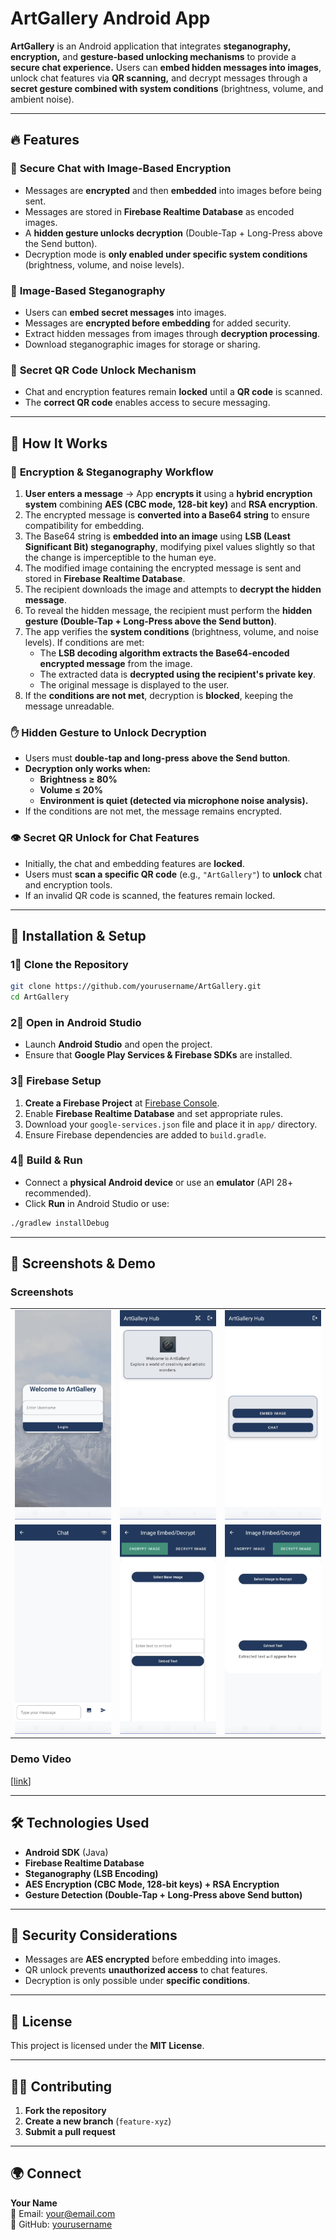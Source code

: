 # ArtGallery Android App  

**ArtGallery** is an Android application that integrates **steganography, encryption,** and **gesture-based unlocking mechanisms** to provide a **secure chat experience.** Users can **embed hidden messages into images**, unlock chat features via **QR scanning,** and decrypt messages through a **secret gesture combined with system conditions** (brightness, volume, and ambient noise).  

---

## 🔥 Features  

### 🔹 **Secure Chat with Image-Based Encryption**  
- Messages are **encrypted** and then **embedded** into images before being sent.  
- Messages are stored in **Firebase Realtime Database** as encoded images.  
- A **hidden gesture unlocks decryption** (Double-Tap + Long-Press above the Send button).  
- Decryption mode is **only enabled under specific system conditions** (brightness, volume, and noise levels).  

### 🔹 **Image-Based Steganography**  
- Users can **embed secret messages** into images.  
- Messages are **encrypted before embedding** for added security.  
- Extract hidden messages from images through **decryption processing**.  
- Download steganographic images for storage or sharing.  

### 🔹 **Secret QR Code Unlock Mechanism**  
- Chat and encryption features remain **locked** until a **QR code** is scanned.  
- The **correct QR code** enables access to secure messaging.  

---

## 🚀 How It Works  

### 🔐 **Encryption & Steganography Workflow**  

1. **User enters a message** → App **encrypts it** using a **hybrid encryption system** combining **AES (CBC mode, 128-bit key)** and **RSA encryption**.  
2. The encrypted message is **converted into a Base64 string** to ensure compatibility for embedding.  
3. The Base64 string is **embedded into an image** using **LSB (Least Significant Bit) steganography**, modifying pixel values slightly so that the change is imperceptible to the human eye.  
4. The modified image containing the encrypted message is sent and stored in **Firebase Realtime Database**.  
5. The recipient downloads the image and attempts to **decrypt the hidden message**.  
6. To reveal the hidden message, the recipient must perform the **hidden gesture (Double-Tap + Long-Press above the Send button)**.  
7. The app verifies the **system conditions** (brightness, volume, and noise levels). If conditions are met:  
   - The **LSB decoding algorithm extracts the Base64-encoded encrypted message** from the image.  
   - The extracted data is **decrypted using the recipient's private key**.  
   - The original message is displayed to the user.  
8. If the **conditions are not met**, decryption is **blocked**, keeping the message unreadable.  

### ✋ **Hidden Gesture to Unlock Decryption**  

- Users must **double-tap and long-press** **above the Send button**.  
- **Decryption only works when:**  
  - **Brightness ≥ 80%**  
  - **Volume ≤ 20%**  
  - **Environment is quiet (detected via microphone noise analysis).**  
- If the conditions are not met, the message remains encrypted.  

### 👁 **Secret QR Unlock for Chat Features**  

- Initially, the chat and embedding features are **locked**.  
- Users must **scan a specific QR code** (e.g., `"ArtGallery"`) to **unlock** chat and encryption tools.  
- If an invalid QR code is scanned, the features remain locked.  

---

## 📲 Installation & Setup  

### 1⃣ **Clone the Repository**  

```bash
git clone https://github.com/yourusername/ArtGallery.git
cd ArtGallery
```

### 2⃣ **Open in Android Studio**  
- Launch **Android Studio** and open the project.  
- Ensure that **Google Play Services & Firebase SDKs** are installed.  

### 3⃣ **Firebase Setup**  
1. **Create a Firebase Project** at [Firebase Console](https://console.firebase.google.com/).  
2. Enable **Firebase Realtime Database** and set appropriate rules.  
3. Download your `google-services.json` file and place it in `app/` directory.  
4. Ensure Firebase dependencies are added to `build.gradle`.  

### 4⃣ **Build & Run**  
- Connect a **physical Android device** or use an **emulator** (API 28+ recommended).  
- Click **Run** in Android Studio or use:  

```bash
./gradlew installDebug
```

---

## 📸 Screenshots & Demo  

### Screenshots  
<table>
  <tr>
    <td><img src="artGallery_imgs/art_login.png" alt="Screenshot 1" width="200"></td>
    <td><img src="artGallery_imgs/art_hub.png" alt="Screenshot 2" width="200"></td>
    <td><img src="artGallery_imgs/art_hubUnlocked.png" alt="Screenshot 3" width="200"></td>
  </tr>
  <tr>
    <td><img src="artGallery_imgs/art_chat.png" alt="Screenshot 4" width="200"></td> 
    <td><img src="artGallery_imgs/art_encrypt.png" alt="Screenshot 5" width="200"></td>
    <td><img src="artGallery_imgs/art_decrypt.png" alt="Screenshot 6" width="200"></td>
  </tr>
</table>


### Demo Video  
[[link](https://youtube.com/shorts/4fw0BO_EWiI?feature=share)]  

---

## 🛠 Technologies Used  

- **Android SDK** (Java)  
- **Firebase Realtime Database**  
- **Steganography (LSB Encoding)**  
- **AES Encryption (CBC Mode, 128-bit keys) + RSA Encryption**  
- **Gesture Detection (Double-Tap + Long-Press above Send button)**  

---

## 🛑 Security Considerations  

- Messages are **AES encrypted** before embedding into images.  
- QR unlock prevents **unauthorized access** to chat features.  
- Decryption is only possible under **specific conditions**.  

---

## 📄 License  

This project is licensed under the **MIT License**.  

---

## 👯‍👨 Contributing  

1. **Fork the repository**  
2. **Create a new branch** (`feature-xyz`)  
3. **Submit a pull request**  

---

## 🌍 Connect  

**Your Name**  
📧 Email: your@email.com  
🎡 GitHub: [yourusername](https://github.com/yourusername)  

